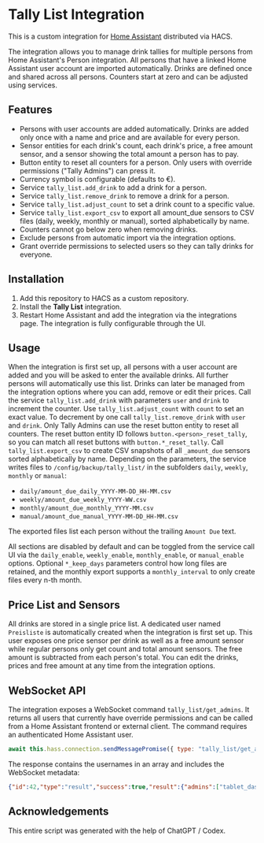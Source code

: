 # Tally List Integration

This is a custom integration for [Home Assistant](https://www.home-assistant.io/) distributed via HACS.

The integration allows you to manage drink tallies for multiple persons from Home Assistant's Person integration. All persons that have a linked Home Assistant user account are imported automatically. Drinks are defined once and shared across all persons. Counters start at zero and can be adjusted using services.

## Features

- Persons with user accounts are added automatically. Drinks are added only once with a name and price and are available for every person.
- Sensor entities for each drink's count, each drink's price, a free amount sensor, and a sensor showing the total amount a person has to pay.
- Button entity to reset all counters for a person. Only users with
  override permissions ("Tally Admins") can press it.
- Currency symbol is configurable (defaults to €).
- Service `tally_list.add_drink` to add a drink for a person.
- Service `tally_list.remove_drink` to remove a drink for a person.
- Service `tally_list.adjust_count` to set a drink count to a specific value.
- Service `tally_list.export_csv` to export all amount_due sensors to CSV files (daily, weekly, monthly or manual), sorted alphabetically by name.
- Counters cannot go below zero when removing drinks.
- Exclude persons from automatic import via the integration options.
- Grant override permissions to selected users so they can tally drinks for
  everyone.

## Installation

1. Add this repository to HACS as a custom repository.
2. Install the **Tally List** integration.
3. Restart Home Assistant and add the integration via the integrations page.
   The integration is fully configurable through the UI.

## Usage

When the integration is first set up, all persons with a user account are added and you will be asked to enter the available drinks. All further persons will automatically use this list. Drinks can later be managed from the integration options where you can add, remove or edit their prices. Call the service `tally_list.add_drink` with parameters `user` and `drink` to increment the counter. Use `tally_list.adjust_count` with `count` to set an exact value. To decrement by one call `tally_list.remove_drink` with `user` and `drink`. Only Tally Admins can use the reset button entity to reset all counters. The reset button entity ID follows `button.<person>_reset_tally`, so you can match all reset buttons with `button.*_reset_tally`.
Call `tally_list.export_csv` to create CSV snapshots of all `_amount_due` sensors sorted alphabetically by name. Depending on the parameters, the service writes files to `/config/backup/tally_list/` in the subfolders `daily`, `weekly`, `monthly` or `manual`:

- `daily/amount_due_daily_YYYY-MM-DD_HH-MM.csv`
- `weekly/amount_due_weekly_YYYY-WW.csv`
- `monthly/amount_due_monthly_YYYY-MM.csv`
- `manual/amount_due_manual_YYYY-MM-DD_HH-MM.csv`

The exported files list each person without the trailing `Amount Due` text.

All sections are disabled by default and can be toggled from the service call UI via the `daily_enable`, `weekly_enable`, `monthly_enable`, or `manual_enable` options. Optional `*_keep_days` parameters control how long files are retained, and the monthly export supports a `monthly_interval` to only create files every n-th month.

## Price List and Sensors

All drinks are stored in a single price list. A dedicated user named
`Preisliste` is automatically created when the integration is first set up. This user
exposes one price sensor per drink as well as a free amount sensor while regular
persons only get count and total amount sensors. The free amount is subtracted from
each person's total. You can edit the drinks, prices and free amount at any time
from the integration options.

## WebSocket API

The integration exposes a WebSocket command `tally_list/get_admins`. It returns
all users that currently have override permissions and can be called from a
Home Assistant frontend or external client. The command requires an
authenticated Home Assistant user.

```js
await this.hass.connection.sendMessagePromise({ type: "tally_list/get_admins" });
```

The response contains the usernames in an array and includes the WebSocket metadata:

```json
{"id":42,"type":"result","success":true,"result":{"admins":["tablet_dashboard","Test","Test 2"]}}
```

## Acknowledgements

This entire script was generated with the help of ChatGPT / Codex.
